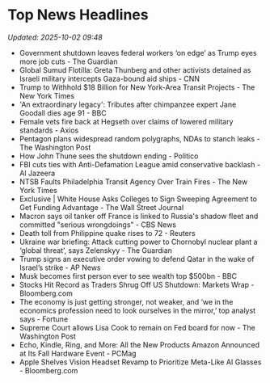 # Top News Headlines

_Updated: 2025-10-02 09:48_

- Government shutdown leaves federal workers ‘on edge’ as Trump eyes more job cuts - The Guardian
- Global Sumud Flotilla: Greta Thunberg and other activists detained as Israeli military intercepts Gaza-bound aid ships - CNN
- Trump to Withhold $18 Billion for New York-Area Transit Projects - The New York Times
- 'An extraordinary legacy': Tributes after chimpanzee expert Jane Goodall dies age 91 - BBC
- Female vets fire back at Hegseth over claims of lowered military standards - Axios
- Pentagon plans widespread random polygraphs, NDAs to stanch leaks - The Washington Post
- How John Thune sees the shutdown ending - Politico
- FBI cuts ties with Anti-Defamation League amid conservative backlash - Al Jazeera
- NTSB Faults Philadelphia Transit Agency Over Train Fires - The New York Times
- Exclusive | White House Asks Colleges to Sign Sweeping Agreement to Get Funding Advantage - The Wall Street Journal
- Macron says oil tanker off France is linked to Russia's shadow fleet and committed "serious wrongdoings" - CBS News
- Death toll from Philippine quake rises to 72 - Reuters
- Ukraine war briefing: Attack cutting power to Chornobyl nuclear plant a ‘global threat’, says Zelenskyy - The Guardian
- Trump signs an executive order vowing to defend Qatar in the wake of Israel’s strike - AP News
- Musk becomes first person ever to see wealth top $500bn - BBC
- Stocks Hit Record as Traders Shrug Off US Shutdown: Markets Wrap - Bloomberg.com
- The economy is just getting stronger, not weaker, and ‘we in the economics profession need to look ourselves in the mirror,’ top analyst says - Fortune
- Supreme Court allows Lisa Cook to remain on Fed board for now - The Washington Post
- Echo, Kindle, Ring, and More: All the New Products Amazon Announced at Its Fall Hardware Event - PCMag
- Apple Shelves Vision Headset Revamp to Prioritize Meta-Like AI Glasses - Bloomberg.com